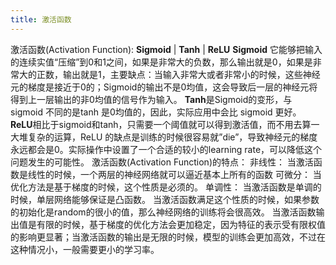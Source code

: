 ```yaml
---
title: 激活函数
---
```


激活函数(Activation Function): **Sigmoid** | **Tanh** | **ReLU** **Sigmoid** 它能够把输入的连续实值“压缩”到0和1之间，如果是非常大的负数，那么输出就是0，如果是非常大的正数，输出就是1，主要缺点：当输入非常大或者非常小的时候，这些神经元的梯度是接近于0的；Sigmoid的输出不是0均值，这会导致后一层的神经元将得到上一层输出的非0均值的信号作为输入。 **Tanh**是Sigmoid的变形，与 sigmoid 不同的是tanh 是0均值的，因此，实际应用中会比 sigmoid 更好。 **ReLU**相比于sigmoid和tanh，只需要一个阈值就可以得到激活值，而不用去算一大堆复杂的运算，ReLU 的缺点是训练的时候很容易就”die”，导致神经元的梯度永远都会是0。实际操作中设置了一个合适的较小的learning rate，可以降低这个问题发生的可能性。 激活函数(Activation Function)的特点： 非线性： 当激活函数是线性的时候，一个两层的神经网络就可以逼近基本上所有的函数 可微分： 当优化方法是基于梯度的时候，这个性质是必须的。 单调性： 当激活函数是单调的时候，单层网络能够保证是凸函数。 当激活函数满足这个性质的时候，如果参数的初始化是random的很小的值，那么神经网络的训练将会很高效。 当激活函数输出值是有限的时候，基于梯度的优化方法会更加稳定，因为特征的表示受有限权值的影响更显著；当激活函数的输出是无限的时候，模型的训练会更加高效，不过在这种情况小，一般需要更小的学习率。